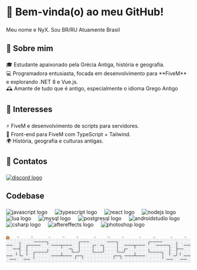 <h1 align="left">🌿 Bem-vinda(o) ao meu GitHub!</h1>

###

<p align="left">Meu nome e NyX. Sou BR/RU Atuamente Brasil</p>

###

<h2 align="left">👋 Sobre mim</h2>

###

<p align="left">🎓 Estudante apaixonado pela Grécia Antiga, história e geografia.  <br>💻 Programadora entusiasta, focada em desenvolvimento para **FiveM** e explorando .NET 8 e Vue.js.  <br>🕰️ Amante de tudo que é antigo, especialmente o idioma Grego Antigo</p>

###

<h2 align="left">📜 Interesses</h2>

###

<p align="left">⚡ FiveM e desenvolvimento de scripts para servidores.  <br>📌 Front-end para FiveM com TypeScript + Tailwind.  <br>🌍 História, geografia e culturas antigas.</p>

###

<h2 align="left">🔕 Contatos</h2>

###

<div align="left">
  <a href="https://neonproject.cloud" target="_blank">
    <img src="https://raw.githubusercontent.com/maurodesouza/profile-readme-generator/master/src/assets/icons/social/discord/default.svg" width="52" height="40" alt="discord logo"  />
  </a>
</div>

###

<h2 align="left">Codebase</h2>

###

<div align="left">
  <img src="https://cdn.jsdelivr.net/gh/devicons/devicon/icons/javascript/javascript-original.svg" height="40" alt="javascript logo"  />
  <img width="12" />
  <img src="https://cdn.jsdelivr.net/gh/devicons/devicon/icons/typescript/typescript-original.svg" height="40" alt="typescript logo"  />
  <img width="12" />
  <img src="https://cdn.jsdelivr.net/gh/devicons/devicon/icons/react/react-original.svg" height="40" alt="react logo"  />
  <img width="12" />
  <img src="https://cdn.jsdelivr.net/gh/devicons/devicon/icons/nodejs/nodejs-original.svg" height="40" alt="nodejs logo"  />
  <img width="12" />
  <img src="https://cdn.jsdelivr.net/gh/devicons/devicon/icons/lua/lua-original.svg" height="40" alt="lua logo"  />
  <img width="12" />
  <img src="https://cdn.jsdelivr.net/gh/devicons/devicon/icons/mysql/mysql-original.svg" height="40" alt="mysql logo"  />
  <img width="12" />
  <img src="https://cdn.jsdelivr.net/gh/devicons/devicon/icons/postgresql/postgresql-original.svg" height="40" alt="postgresql logo"  />
  <img width="12" />
  <img src="https://cdn.jsdelivr.net/gh/devicons/devicon/icons/androidstudio/androidstudio-original.svg" height="40" alt="androidstudio logo"  />
  <img width="12" />
  <img src="https://cdn.jsdelivr.net/gh/devicons/devicon/icons/csharp/csharp-original.svg" height="40" alt="csharp logo"  />
  <img width="12" />
  <img src="https://cdn.jsdelivr.net/gh/devicons/devicon/icons/aftereffects/aftereffects-original.svg" height="40" alt="aftereffects logo"  />
  <img width="12" />
  <img src="https://cdn.jsdelivr.net/gh/devicons/devicon/icons/photoshop/photoshop-plain.svg" height="40" alt="photoshop logo"  />
</div>

###

<picture>
  <source media="(prefers-color-scheme: dark)" srcset="https://raw.githubusercontent.com/ny-makarov/ny-makarov/output/pacman-contribution-graph-dark.svg">
  <source media="(prefers-color-scheme: light)" srcset="https://raw.githubusercontent.com/ny-makarov/ny-makarov/output/pacman-contribution-graph.svg">
  <img alt="pacman contribution graph" src="https://raw.githubusercontent.com/ny-makarov/ny-makarov/output/pacman-contribution-graph.svg">
</picture>

###
